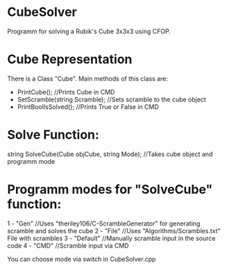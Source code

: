 # CubeSolver
Programm for solving a Rubik's Cube 3x3x3 using CFOP.

# Cube Representation
There is a Class "Cube".
Main methods of this class are:
- PrintCube(); //Prints Cube in CMD
- SetScramble(string Scramble); //Sets scramble to the cube object
- PrintBoolIsSolved(); //Prints True or False in CMD

# Solve Function:
string SolveCube(Cube objCube, string Mode); //Takes cube object and programm mode

# Programm modes for "SolveCube" function:
1 - "Gen" //Uses "theriley106/C-ScrambleGenerator" for generating scramble and solves the cube
2 - "File" //Uses "Algorithms/Scrambles.txt" File with scrambles
3 - "Default" //Manually scramble input in the source code
4 - "CMD" //Scramble input via CMD

You can choose mode via switch in CubeSolver.cpp
